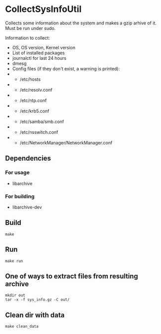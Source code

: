 # CollectSysInfoUtil

Collects some information about the system and makes a gzip arhive of it. Must be run under sudo.

Information to collect:
- OS, OS version, Kernel version
- List of installed packages
- journalctl for last 24 hours
- dmesg
- Config files (if they don't exist, a warning is printed):
- - /etc/hosts
- - /etc/resolv.conf
- - /etc/ntp.conf
- - /etc/krb5.conf
- - /etc/samba/smb.conf
- - /etc/nsswitch.conf
- - /etc/NetworkManager/NetworkManager.conf

## Dependencies

### For usage

- libarchive

### For building

- libarchive-dev

## Build

```
make
```

## Run 
```
make run
```

## One of ways to extract files from resulting archive

```
mkdir out
tar -x -f sys_info.gz -C out/
```

## Clean dir with data

```
make clean_data
```